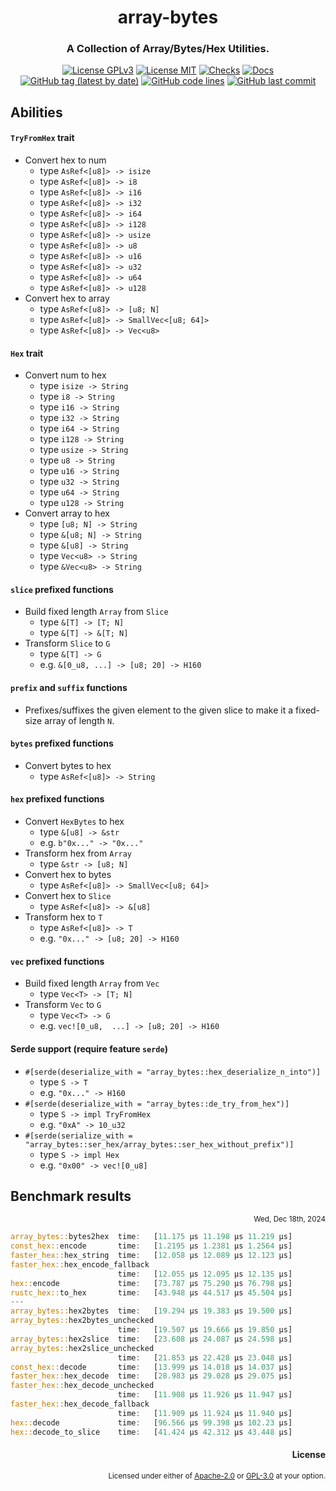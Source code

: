 <div align="center">

# array-bytes
### A Collection of Array/Bytes/Hex Utilities.

[![License GPLv3](https://img.shields.io/badge/License-GPLv3-blue.svg)](https://www.gnu.org/licenses/gpl-3.0)
[![License MIT](https://img.shields.io/badge/License-MIT-blue.svg)](https://opensource.org/licenses/MIT)
[![Checks](https://github.com/hack-ink/array-bytes/actions/workflows/checks.yml/badge.svg?branch=main)](https://github.com/hack-ink/array-bytes/actions/workflows/checks.yml)
[![Docs](https://img.shields.io/docsrs/array-bytes)](https://docs.rs/array-bytes)
[![GitHub tag (latest by date)](https://img.shields.io/github/v/tag/hack-ink/array-bytes)](https://github.com/hack-ink/array-bytes/tags)
[![GitHub code lines](https://tokei.rs/b1/github/hack-ink/array-bytes)](https://github.com/hack-ink/array-bytes)
[![GitHub last commit](https://img.shields.io/github/last-commit/hack-ink/array-bytes?color=red&style=plastic)](https://github.com/hack-ink/array-bytes)

</div>

## Abilities
#### `TryFromHex` trait
- Convert hex to num
  - type `AsRef<[u8]> -> isize`
  - type `AsRef<[u8]> -> i8`
  - type `AsRef<[u8]> -> i16`
  - type `AsRef<[u8]> -> i32`
  - type `AsRef<[u8]> -> i64`
  - type `AsRef<[u8]> -> i128`
  - type `AsRef<[u8]> -> usize`
  - type `AsRef<[u8]> -> u8`
  - type `AsRef<[u8]> -> u16`
  - type `AsRef<[u8]> -> u32`
  - type `AsRef<[u8]> -> u64`
  - type `AsRef<[u8]> -> u128`
- Convert hex to array
  - type `AsRef<[u8]> -> [u8; N]`
  - type `AsRef<[u8]> -> SmallVec<[u8; 64]>`
  - type `AsRef<[u8]> -> Vec<u8>`

#### `Hex` trait
- Convert num to hex
  - type `isize -> String`
  - type `i8 -> String`
  - type `i16 -> String`
  - type `i32 -> String`
  - type `i64 -> String`
  - type `i128 -> String`
  - type `usize -> String`
  - type `u8 -> String`
  - type `u16 -> String`
  - type `u32 -> String`
  - type `u64 -> String`
  - type `u128 -> String`
- Convert array to hex
  - type `[u8; N] -> String`
  - type `&[u8; N] -> String`
  - type `&[u8] -> String`
  - type `Vec<u8> -> String`
  - type `&Vec<u8> -> String`

#### `slice` prefixed functions
- Build fixed length `Array` from `Slice`
  - type `&[T] -> [T; N]`
  - type `&[T] -> &[T; N]`
- Transform `Slice` to `G`
  - type `&[T] -> G`
  - e.g. `&[0_u8, ...] -> [u8; 20] -> H160`

#### `prefix` and `suffix` functions
- Prefixes/suffixes the given element to the given slice to make it a fixed-size array of length `N`.

#### `bytes` prefixed functions
- Convert bytes to hex
  - type `AsRef<[u8]> -> String`

#### `hex` prefixed functions
- Convert `HexBytes` to hex
  - type `&[u8] -> &str`
  - e.g. `b"0x..." -> "0x..."`
- Transform hex from `Array`
  - type `&str -> [u8; N]`
- Convert hex to bytes
  - type  `AsRef<[u8]> -> SmallVec<[u8; 64]>`
- Convert hex to `Slice`
  - type `AsRef<[u8]> -> &[u8]`
- Transform hex to `T`
  - type `AsRef<[u8]> -> T`
  - e.g. `"0x..." -> [u8; 20] -> H160`

#### `vec` prefixed functions
- Build fixed length `Array` from `Vec`
  - type `Vec<T> -> [T; N]`
- Transform `Vec` to `G`
  - type `Vec<T> -> G`
  - e.g. `vec![0_u8,  ...] -> [u8; 20] -> H160`

#### Serde support (require feature `serde`)
- `#[serde(deserialize_with = "array_bytes::hex_deserialize_n_into")]`
  - type `S -> T`
  - e.g. `"0x..." -> H160`
- `#[serde(deserialize_with = "array_bytes::de_try_from_hex")]`
  - type `S -> impl TryFromHex`
  - e.g. `"0xA" -> 10_u32`
- `#[serde(serialize_with = "array_bytes::ser_hex/array_bytes::ser_hex_without_prefix")]`
  - type `S -> impl Hex`
  - e.g. `"0x00" -> vec![0_u8]`

## Benchmark results
<div align="right"><sub>Wed, Dec 18th, 2024</sub></div>

```rs
array_bytes::bytes2hex  time:   [11.175 µs 11.198 µs 11.219 µs]
const_hex::encode       time:   [1.2195 µs 1.2381 µs 1.2564 µs]
faster_hex::hex_string  time:   [12.058 µs 12.089 µs 12.123 µs]
faster_hex::hex_encode_fallback
                        time:   [12.055 µs 12.095 µs 12.135 µs]
hex::encode             time:   [73.787 µs 75.290 µs 76.798 µs]
rustc_hex::to_hex       time:   [43.948 µs 44.517 µs 45.504 µs]
---
array_bytes::hex2bytes  time:   [19.294 µs 19.383 µs 19.500 µs]
array_bytes::hex2bytes_unchecked
                        time:   [19.507 µs 19.666 µs 19.850 µs]
array_bytes::hex2slice  time:   [23.608 µs 24.087 µs 24.598 µs]
array_bytes::hex2slice_unchecked
                        time:   [21.853 µs 22.428 µs 23.048 µs]
const_hex::decode       time:   [13.999 µs 14.018 µs 14.037 µs]
faster_hex::hex_decode  time:   [28.983 µs 29.028 µs 29.075 µs]
faster_hex::hex_decode_unchecked
                        time:   [11.908 µs 11.926 µs 11.947 µs]
faster_hex::hex_decode_fallback
                        time:   [11.909 µs 11.924 µs 11.940 µs]
hex::decode             time:   [96.566 µs 99.398 µs 102.23 µs]
hex::decode_to_slice    time:   [41.424 µs 42.312 µs 43.448 µs]
```

<div align="right">

#### License
<sup>Licensed under either of <a href="LICENSE-APACHE">Apache-2.0</a> or <a href="LICENSE-GPL3">GPL-3.0</a> at your option.</sup>

</div>

